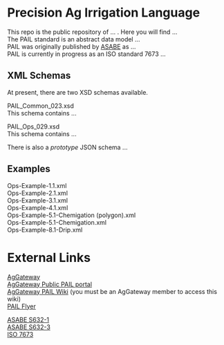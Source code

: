 
# Precision Ag Irrigation Language
This repo is the public repository of ... . Here you will find ...  
The PAIL standard is an abstract data model ...  
PAIL was originally published by [ASABE]() as ...  
PAIL is currently in progress as an ISO standard 7673 ...  


## XML Schemas
At present, there are two XSD schemas available.
  
PAIL_Common_023.xsd  
This schema contains ...
  
PAIL_Ops_029.xsd  
This schema contains ...
  
There is also a *prototype* JSON schema ...

## Examples
Ops-Example-1.1.xml  
Ops-Example-2.1.xml  
Ops-Example-3.1.xml  
Ops-Example-4.1.xml  
Ops-Example-5.1-Chemigation (polygon).xml  
Ops-Example-5.1-Chemigation.xml  
Ops-Example-8.1-Drip.xml  

# External Links
[AgGateway](aggateway.org)  
[AgGateway Public PAIL portal]()  
[AgGateway PAIL Wiki](https://aggateway.atlassian.net/wiki/spaces/PAIL/overview) (you must be an AgGateway member to access this wiki)  
[PAIL Flyer](https://s3.amazonaws.com/aggateway_public/AgGatewayWeb/News/CommunicationsKit/AgGatewayPAIL_72219.pdf)  

[ASABE S632-1]()  
[ASABE S632-3]()  
[ISO 7673]()  
